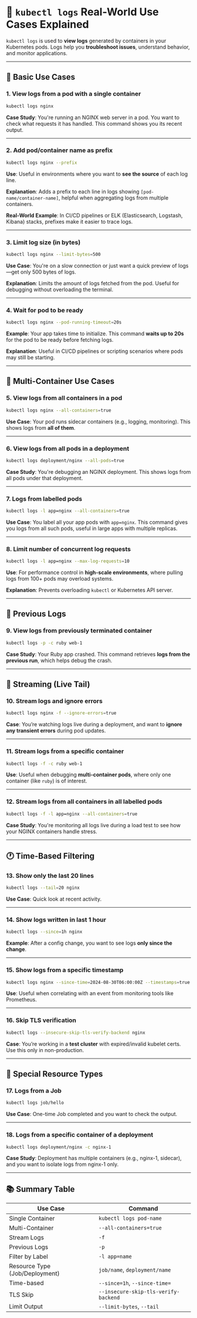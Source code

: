 # 📄 `kubectl logs` Real-World Use Cases Explained

`kubectl logs` is used to **view logs** generated by containers in your Kubernetes pods. Logs help you **troubleshoot issues**, understand behavior, and monitor applications.

---

## 🚀 Basic Use Cases

### 1. View logs from a pod with a single container
```bash
kubectl logs nginx
```
**Case Study**: You're running an NGINX web server in a pod. You want to check what requests it has handled. This command shows you its recent output.

---

### 2. Add pod/container name as prefix
```bash
kubectl logs nginx --prefix
```
**Use**: Useful in environments where you want to **see the source** of each log line.

**Explanation**: Adds a prefix to each line in logs showing `[pod-name/container-name]`, helpful when aggregating logs from multiple containers.

**Real-World Example**: In CI/CD pipelines or ELK (Elasticsearch, Logstash, Kibana) stacks, prefixes make it easier to trace logs.

---

### 3. Limit log size (in bytes)
```bash
kubectl logs nginx --limit-bytes=500
```
**Use Case**: You're on a slow connection or just want a quick preview of logs—get only 500 bytes of logs.

**Explanation**: Limits the amount of logs fetched from the pod. Useful for debugging without overloading the terminal.

---

### 4. Wait for pod to be ready
```bash
kubectl logs nginx --pod-running-timeout=20s
```
**Example**: Your app takes time to initialize. This command **waits up to 20s** for the pod to be ready before fetching logs.

**Explanation**: Useful in CI/CD pipelines or scripting scenarios where pods may still be starting.

---

## 🧊 Multi-Container Use Cases

### 5. View logs from **all containers** in a pod
```bash
kubectl logs nginx --all-containers=true
```
**Use Case**: Your pod runs sidecar containers (e.g., logging, monitoring). This shows logs from **all of them**.

---

### 6. View logs from **all pods in a deployment**
```bash
kubectl logs deployment/nginx --all-pods=true
```
**Case Study**: You're debugging an NGINX deployment. This shows logs from all pods under that deployment.

---

### 7. Logs from **labelled pods**
```bash
kubectl logs -l app=nginx --all-containers=true
```
**Use Case**: You label all your app pods with `app=nginx`. This command gives you logs from all such pods, useful in large apps with multiple replicas.

---

### 8. Limit number of concurrent log requests
```bash
kubectl logs -l app=nginx --max-log-requests=10
```
**Use**: For performance control in **high-scale environments**, where pulling logs from 100+ pods may overload systems.

**Explanation**: Prevents overloading `kubectl` or Kubernetes API server.

---

## 🔁 Previous Logs

### 9. View logs from **previously terminated container**
```bash
kubectl logs -p -c ruby web-1
```
**Case Study**: Your Ruby app crashed. This command retrieves **logs from the previous run**, which helps debug the crash.

---

## 📡 Streaming (Live Tail)

### 10. Stream logs and ignore errors
```bash
kubectl logs nginx -f --ignore-errors=true
```
**Case**: You’re watching logs live during a deployment, and want to **ignore any transient errors** during pod updates.

---

### 11. Stream logs from a specific container
```bash
kubectl logs -f -c ruby web-1
```
**Use**: Useful when debugging **multi-container pods**, where only one container (like `ruby`) is of interest.

---

### 12. Stream logs from all containers in all labelled pods
```bash
kubectl logs -f -l app=nginx --all-containers=true
```
**Case Study**: You're monitoring all logs live during a load test to see how your NGINX containers handle stress.

---

## 🕐 Time-Based Filtering

### 13. Show only the **last 20 lines**
```bash
kubectl logs --tail=20 nginx
```
**Use Case**: Quick look at recent activity.

---

### 14. Show logs written in **last 1 hour**
```bash
kubectl logs --since=1h nginx
```
**Example**: After a config change, you want to see logs **only since the change**.

---

### 15. Show logs from a specific timestamp
```bash
kubectl logs nginx --since-time=2024-08-30T06:00:00Z --timestamps=true
```
**Use**: Useful when correlating with an event from monitoring tools like Prometheus.

---

### 16. Skip TLS verification
```bash
kubectl logs --insecure-skip-tls-verify-backend nginx
```
**Case**: You’re working in a **test cluster** with expired/invalid kubelet certs. Use this only in non-production.

---

## 💼 Special Resource Types

### 17. Logs from a **Job**
```bash
kubectl logs job/hello
```
**Use Case**: One-time Job completed and you want to check the output.

---

### 18. Logs from a specific container of a deployment
```bash
kubectl logs deployment/nginx -c nginx-1
```
**Case Study**: Deployment has multiple containers (e.g., nginx-1, sidecar), and you want to isolate logs from nginx-1 only.

---

## 📚 Summary Table

| Use Case | Command |
|----------|---------|
| Single Container | `kubectl logs pod-name` |
| Multi-Container | `--all-containers=true` |
| Stream Logs | `-f` |
| Previous Logs | `-p` |
| Filter by Label | `-l app=name` |
| Resource Type (Job/Deployment) | `job/name`, `deployment/name` |
| Time-based | `--since=1h`, `--since-time=` |
| TLS Skip | `--insecure-skip-tls-verify-backend` |
| Limit Output | `--limit-bytes`, `--tail` |


